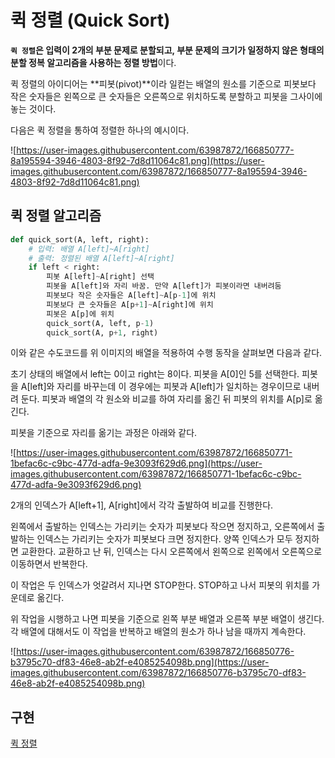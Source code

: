 # 퀵 정렬 (Quick Sort)

**`퀵 정렬`은 입력이 2개의 부분 문제로 분할되고, 부분 문제의 크기가 일정하지 않은 형태의 분할 정복 알고리즘을 사용하는 정렬 방법**이다.

퀵 정렬의 아이디어는 **피봇(pivot)**이라 일컫는 배열의 원소를 기준으로 피봇보다 작은 숫자들은 왼쪽으로 큰 숫자들은 오른쪽으로 위치하도록 분할하고 피봇을 그사이에 놓는 것이다.

다음은 퀵 정렬을 통하여 정렬한 하나의 예시이다.

![https://user-images.githubusercontent.com/63987872/166850777-8a195594-3946-4803-8f92-7d8d11064c81.png](https://user-images.githubusercontent.com/63987872/166850777-8a195594-3946-4803-8f92-7d8d11064c81.png)

## 퀵 정렬 알고리즘

```python
def quick_sort(A, left, right):
	# 입력: 배열 A[left]~A[right]
	# 출력: 정렬된 배열 A[left]~A[right]
	if left < right:
		피봇 A[left]~A[right] 선택
		피봇을 A[left]와 자리 바꿈. 만약 A[left]가 피봇이라면 내버려둠
		피봇보다 작은 숫자들은 A[left]~A[p-1]에 위치
		피봇보다 큰 숫자들은 A[p+1]~A[right]에 위치
		피봇은 A[p]에 위치
		quick_sort(A, left, p-1)
		quick_sort(A, p+1, right)
```

이와 같은 수도코드를 위 이미지의 배열을 적용하여 수행 동작을 살펴보면 다음과 같다.

초기 상태의 배열에서 left는 0이고 right는 8이다. 피봇을 A[0]인 5를 선택한다. 피봇을 A[left]와 자리를 바꾸는데 이 경우에는 피봇과 A[left]가 일치하는 경우이므로 내버려 둔다. 피봇과 배열의 각 원소와 비교를 하여 자리를 옮긴 뒤 피봇의 위치를 A[p]로 옮긴다.

피봇을 기준으로 자리를 옮기는 과정은 아래와 같다.

![https://user-images.githubusercontent.com/63987872/166850771-1befac6c-c9bc-477d-adfa-9e3093f629d6.png](https://user-images.githubusercontent.com/63987872/166850771-1befac6c-c9bc-477d-adfa-9e3093f629d6.png)

2개의 인덱스가 A[left+1], A[right]에서 각각 출발하여 비교를 진행한다.

왼쪽에서 출발하는 인덱스는 가리키는 숫자가 피봇보다 작으면 정지하고, 오른쪽에서 출발하는 인덱스는 가리키는 숫자가 피봇보다 크면 정지한다. 양쪽 인덱스가 모두 정지하면 교환한다. 교환하고 난 뒤, 인덱스는 다시 오른쪽에서 왼쪽으로 왼쪽에서 오른쪽으로 이동하면서 반복한다.

이 작업은 두 인덱스가 엇갈려서 지나면 STOP한다. STOP하고 나서 피봇의 위치를 가운데로 옮긴다.

위 작업을 시행하고 나면 피봇을 기준으로 왼쪽 부분 배열과 오른쪽 부분 배열이 생긴다. 각 배열에 대해서도 이 작업을 반복하고 배열의 원소가 하나 남을 때까지 계속한다.

![https://user-images.githubusercontent.com/63987872/166850776-b3795c70-df83-46e8-ab2f-e4085254098b.png](https://user-images.githubusercontent.com/63987872/166850776-b3795c70-df83-46e8-ab2f-e4085254098b.png)

## 구현

[퀵 정렬](quick_sort.py)
